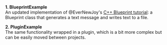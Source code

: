 **1. BlueprintExample**<br>
An updated implementation of @EverNewJoy's <a href="https://wiki.unrealengine.com/Blueprint_Function_Library,_Create_Your_Own_to_Share_With_Others">C++ Blueprint tutorial</a>: a Blueprint class that generates a text message and writes text to a file.

**2. PluginExample**<br>
The same functionality wrapped in a plugin, which is a bit more complex but can be easily moved between projects.
